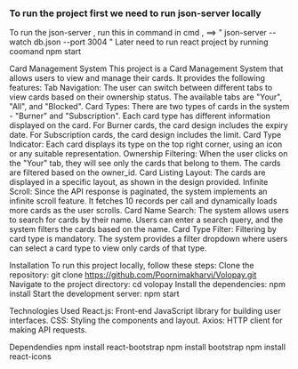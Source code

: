 ### To run the project first we need to run json-server locally 

To run the json-server , run this in command in cmd , ==>  " json-server --watch db.json --port 3004 "
Later need to run react project by running coomand npm start

Card Management System
This project is a Card Management System that allows users to view and manage their cards. It provides the following features:
Tab Navigation: The user can switch between different tabs to view cards based on their ownership status. The available tabs are "Your", "All", and "Blocked".
Card Types: There are two types of cards in the system - "Burner" and "Subscription". Each card type has different information displayed on the card.
For Burner cards, the card design includes the expiry date.
For Subscription cards, the card design includes the limit.
Card Type Indicator: Each card displays its type on the top right corner, using an icon or any suitable representation.
Ownership Filtering: When the user clicks on the "Your" tab, they will see only the cards that belong to them. The cards are filtered based on the owner_id.
Card Listing Layout: The cards are displayed in a specific layout, as shown in the design provided.
Infinite Scroll: Since the API response is paginated, the system implements an infinite scroll feature. It fetches 10 records per call and dynamically loads more cards as the user scrolls.
Card Name Search: The system allows users to search for cards by their name. Users can enter a search query, and the system filters the cards based on the name.
Card Type Filter: Filtering by card type is mandatory. The system provides a filter dropdown where users can select a card type to view only cards of that type.

Installation
To run this project locally, follow these steps:
Clone the repository: git clone https://github.com/Poornimakharvi/Volopay.git
Navigate to the project directory: cd volopay
Install the dependencies: npm install
Start the development server: npm start

Technologies Used
React.js: Front-end JavaScript library for building user interfaces.
CSS: Styling the components and layout.
Axios: HTTP client for making API requests.

Dependendies
npm install react-bootstrap
npm install bootstrap
npm install react-icons
